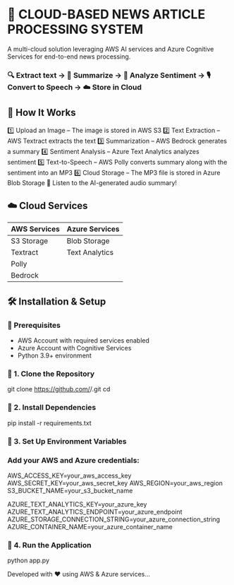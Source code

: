# 🚀 CLOUD-BASED NEWS ARTICLE PROCESSING SYSTEM
A multi-cloud solution leveraging AWS AI services and Azure Cognitive Services for end-to-end news processing.

### 🔍 Extract text → 📄 Summarize → 💬 Analyze Sentiment → 🎙 Convert to Speech → ☁ Store in Cloud


## 🎯 How It Works
1️⃣ Upload an Image – The image is stored in AWS S3
2️⃣ Text Extraction – AWS Textract extracts the text
3️⃣ Summarization – AWS Bedrock generates a summary
4️⃣ Sentiment Analysis – Azure Text Analytics analyzes sentiment
5️⃣ Text-to-Speech – AWS Polly converts summary along with the sentiment into an MP3
6️⃣ Cloud Storage – The MP3 file is stored in Azure Blob Storage
🚀 Listen to the AI-generated audio summary!


## ☁️ Cloud Services
| AWS Services | Azure Services  |
|--------------|-----------------|
| S3 Storage   | Blob Storage    |
| Textract     | Text Analytics  |
| Polly        |                 |
| Bedrock      |                 |


## 🛠 Installation & Setup

### 🔹 Prerequisites
- AWS Account with required services enabled
- Azure Account with Cognitive Services
- Python 3.9+ environment

### 🔹 1. Clone the Repository
git clone https://github.com/<your-username>/<your-repository-name>.git
cd <your-repository-name>

### 🔹 2. Install Dependencies
pip install -r requirements.txt

### 🔹 3. Set Up Environment Variables
### Add your AWS and Azure credentials:
AWS_ACCESS_KEY=your_aws_access_key
AWS_SECRET_KEY=your_aws_secret_key
AWS_REGION=your_aws_region
S3_BUCKET_NAME=your_s3_bucket_name

AZURE_TEXT_ANALYTICS_KEY=your_azure_key
AZURE_TEXT_ANALYTICS_ENDPOINT=your_azure_endpoint
AZURE_STORAGE_CONNECTION_STRING=your_azure_connection_string
AZURE_CONTAINER_NAME=your_azure_container_name

### 🔹 4. Run the Application
python app.py



Developed with ❤️ using AWS & Azure services...
